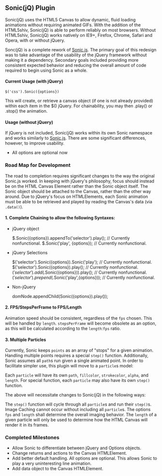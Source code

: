 ## Sonic(jQ) Plugin

Sonic(jQ) uses the HTML5 Canvas to allow dynamic, fluid loading animations without requiring animated GIFs. With the addition of the HTML5shiv, Sonic(jQ) is able to perform reliably on most browsers. Without HTML5shiv, Sonic(jQ) works natively on IE9+, Firefox, Chrome, Safari and Opera, with or without jQuery.

Sonc(jQ) is a complete rework of [Sonic.js](https://github.com/padolsey/Sonic). The primary goal of this redesign was to take advantage of the usability of the jQuery framework without making it a dependency. Secondary goals included providing more consistent expected behavior and reducing the overall amount of code required to begin using Sonic as a whole.

#### Current Usage (with jQuery)

    $('css').Sonic({options})

This will create, or retrieve a canvas object (if one is not already provided) within each item in the $() jQuery. For chainability, you may then .play() or .stop() the animation. 

#### Usage (without jQuery)

If jQuery is not included, Sonic(jQ) works within its own Sonic namespace and works similarly to [Sonic.js](https://github.com/padolsey/Sonic). There are some significant differences, however, to improve usability.

* All options are optional now

### Road Map for Development

The road to completion requires significant changes to the way the original Sonic.js worked. In keeping with jQuery's philosophy, focus should instead be on the HTML Canvas Element rather than the Sonic object itself. The Sonic object should be attached to the Canvas, rather than the other way around. Due to jQuery's focus on HTMLElements, each Sonic animation must be able to be retrieved and played by reading the Canvas's data (via `.data()`).

#### 1. Complete Chaining to allow the following Syntaxes:

* jQuery object

    $.Sonic({options}).appendTo('selector').play();     // Currently nonfunctional.
    $.Sonic('play', {options});                         // Currently nonfunctional.
    
* jQuery Selections

    $('selector').Sonic({options}).Sonic('play');       // Currently nonfunctional.
    $('selector').Sonic({options}).play();              // Currently nonfunctional.
    $('selector').add($.Sonic({options})).play();       // Currently nonfunctional.
    $('selector').prepend($.Sonic('play',{options}));   // Currently nonfunctional.

* Non-jQuery

    domNode.appendChild(Sonic({options}).play());
    
#### 2. FPS/StepsPerFrame to FPS/Length

Animation speed should be consistent, regardless of the `fps` chosen. This will be handled by `length`. `stepsPerFrame` will become obsolete as an option, as this will be calculated according to the `length`:`fps` ratio. 

#### 3. Multiple Particles

Currently, Sonic keeps `points` as an array of "stops" for a given animation. Handling multiple points requires a special `step()` function. Additionally, Sonic assumes all `path`s run given a single animated point. In order to facilitate simpler use, this plugin will move to a `particle`s model:

Each `particle` will have its own `path`, `fillcolor`, `strokecolor`, `alpha`, and `length`. For special function, each `particle` may also have its own `step()` function. 

The above will necessitate changes to Sonic(jQ) in the following ways:

The `step()` function will cycle through all `particle`s and run their `step()`s. Image Caching cannot occur without including all `particle`s. The options `fps` and `length` shall determine the overall imaging behavior. The `length` of a given particle will only be used to determine how the HTML Canvas will render it in its frames.
    
### Completed Milestones

* Allow Sonic to differentiate between jQuery and Options objects.
* Change returns and actions to the Canvas HTMLElement.
* Add better default handling. All options are optional. This allows Sonic to play a very uninteresting line animation.
* Add data object to the Canvas HTMLElement.
